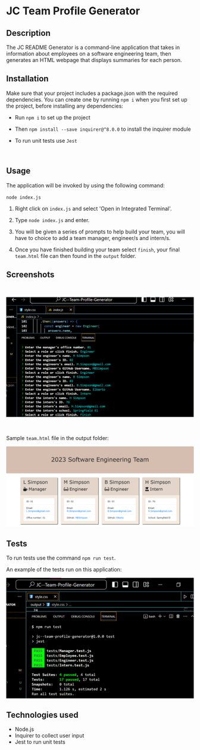 # JC Team Profile Generator

## Description

The JC README Generator is a command-line application that takes in information about employees on a software engineering team, then generates an HTML webpage that displays summaries for each person.



## Installation

Make sure that your project includes a package.json with the required dependencies. You can create one by running `npm i` when you first set up the project, before installing any dependencies:

- Run `npm i` to set up the project

-  Then `npm install --save inquirer@^8.0.0` to install the inquirer module

- To run unit tests use `Jest`

<br>

## Usage

The application will be invoked by using the following command:

`node index.js`

1. Right click on `index.js` and select 'Open in Integrated Terminal'.

2. Type `node index.js` and enter.

3. You will be given a series of prompts to help build your team, you will have to choice to add a team manager, engineer/s and intern/s.


4. Once you have finished building your team select `finish`, your final `team.html` file can then found in the `output` folder. 




## Screenshots
<br>


![JC Team Profile Generator](./assets/images/terminal%20prmpts.png)

<br>

Sample `team.html` file in the output folder:

![JC Team Profile Generator](./assets/images/My%20Team.png)
 

## Tests
To run tests use the command `npm run test`.

An example of the tests run on this application:

![JC Team Profile Generator](./assets/images/passed%20tests.png)




## Technologies used

- Node.js
- Inquirer to collect user input
- Jest to run unit tests

